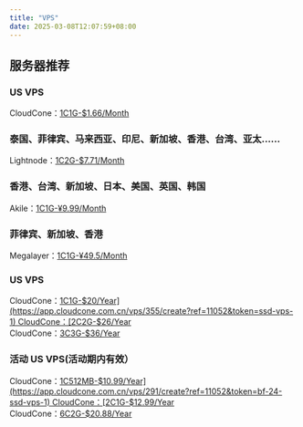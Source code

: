 ```yaml
---
title: "VPS"
date: 2025-03-08T12:07:59+08:00
---
```


## 服务器推荐
### US VPS
CloudCone：[1C1G-$1.66/Month](https://app.cloudcone.com.cn/vps/355/create?ref=11052&token=ssd-vps-1)

### 泰国、菲律宾、马来西亚、印尼、新加坡、香港、台湾、亚太……
Lightnode：[1C2G-$7.71/Month](https://www.lightnode.com/?inviteCode=JJI33F&promoteWay=LINK)

### 香港、台湾、新加坡、日本、美国、英国、韩国
Akile：[1C1G-¥9.99/Month](https://akile.io/register?aff_code=d73a8ecf-8cf7-43c5-b024-aa50b76ec8b5)

### 菲律宾、新加坡、香港
Megalayer：[1C1G-¥49.5/Month](https://account.megalayer.net/aff.php?aff=1678)

### US VPS
CloudCone：[1C1G-$20/Year](https://app.cloudcone.com.cn/vps/355/create?ref=11052&token=ssd-vps-1)  
CloudCone：[2C2G-$26/Year](https://app.cloudcone.com.cn/vps/356/create?ref=11052&token=ssd-vps-2)  
CloudCone：[3C3G-$36/Year](https://app.cloudcone.com.cn/vps/357/create?ref=11052&token=ssd-vps-3)  

### 活动 US VPS(活动期内有效）
CloudCone：[1C512MB-$10.99/Year](https://app.cloudcone.com.cn/vps/291/create?ref=11052&token=bf-24-ssd-vps-1)  
CloudCone：[2C1G-$12.99/Year](https://app.cloudcone.com.cn/vps/292/create?ref=11052&token=bf-24-ssd-vps-2)  
CloudCone：[6C2G-$20.88/Year](https://app.cloudcone.com.cn/vps/293/create?ref=11052&token=bf-24-ssd-vps-3)   
